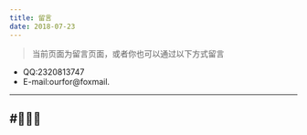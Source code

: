 ```yaml
---
title: 留言
date: 2018-07-23
---
```


>当前页面为留言页面，或者你也可以通过以下方式留言

- QQ:2320813747
- E-mail:ourfor@foxmail.

---
#🍓️🍎️🍉️
---
